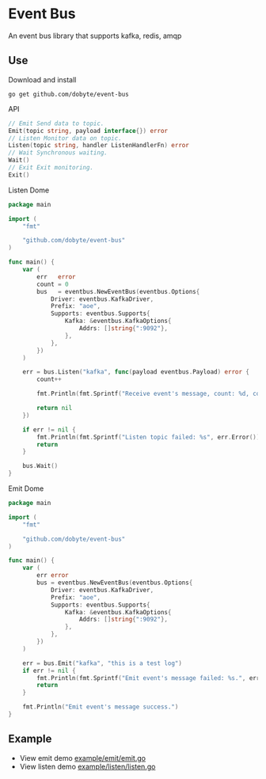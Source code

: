 # Event Bus
An event bus library that supports kafka, redis, amqp

## Use

Download and install

```shell script
go get github.com/dobyte/event-bus
```

API

```go
// Emit Send data to topic.
Emit(topic string, payload interface{}) error
// Listen Monitor data on topic.
Listen(topic string, handler ListenHandlerFn) error
// Wait Synchronous waiting.
Wait()
// Exit Exit monitoring.
Exit()
```

Listen Dome

```go
package main

import (
	"fmt"

	"github.com/dobyte/event-bus"
)

func main() {
	var (
		err   error
		count = 0
		bus   = eventbus.NewEventBus(eventbus.Options{
			Driver: eventbus.KafkaDriver,
			Prefix: "aoe",
			Supports: eventbus.Supports{
				Kafka: &eventbus.KafkaOptions{
					Addrs: []string{":9092"},
				},
			},
		})
	)

	err = bus.Listen("kafka", func(payload eventbus.Payload) error {
		count++

		fmt.Println(fmt.Sprintf("Receive event's message, count: %d, content:%s", count, payload.String()))

		return nil
	})

	if err != nil {
		fmt.Println(fmt.Sprintf("Listen topic failed: %s", err.Error()))
		return
	}

	bus.Wait()
}
```

Emit Dome
```go
package main

import (
	"fmt"

	"github.com/dobyte/event-bus"
)

func main() {
	var (
		err error
		bus = eventbus.NewEventBus(eventbus.Options{
			Driver: eventbus.KafkaDriver,
			Prefix: "aoe",
			Supports: eventbus.Supports{
				Kafka: &eventbus.KafkaOptions{
					Addrs: []string{":9092"},
				},
			},
		})
	)

	err = bus.Emit("kafka", "this is a test log")
	if err != nil {
		fmt.Println(fmt.Sprintf("Emit event's message failed: %s.", err.Error()))
		return
	}

	fmt.Println("Emit event's message success.")
}
```

## Example

- View emit demo [example/emit/emit.go](example/emit/emit.go)
- View listen demo [example/listen/listen.go](example/listen/listen.go)